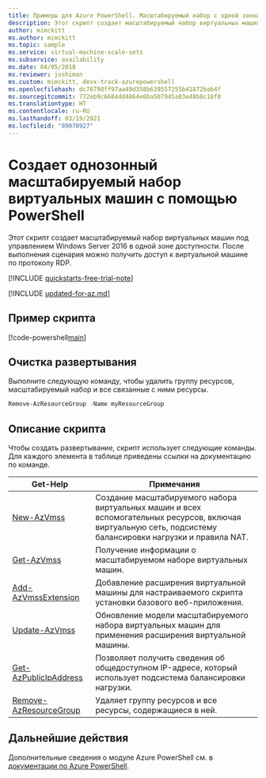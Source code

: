```yaml
---
title: Примеры для Azure PowerShell. Масштабируемый набор с одной зоной
description: Этот скрипт создает масштабируемый набор виртуальных машин под управлением Windows Server 2016 в одной зоне доступности.
author: mimckitt
ms.author: mimckitt
ms.topic: sample
ms.service: virtual-machine-scale-sets
ms.subservice: availability
ms.date: 04/05/2018
ms.reviewer: jushiman
ms.custom: mimckitt, devx-track-azurepowershell
ms.openlocfilehash: dc76798ff97aa49d358b639557255b41872bab4f
ms.sourcegitcommit: 772eb9c6684dd4864e0ba507945a83e48b8c16f0
ms.translationtype: HT
ms.contentlocale: ru-RU
ms.lasthandoff: 03/19/2021
ms.locfileid: "89070927"
---
```

# <a name="create-a-single-zone-virtual-machine-scale-set-with-powershell"></a>Создает однозонный масштабируемый набор виртуальных машин с помощью PowerShell
Этот скрипт создает масштабируемый набор виртуальных машин под управлением Windows Server 2016 в одной зоне доступности. После выполнения сценария можно получить доступ к виртуальной машине по протоколу RDP.

[!INCLUDE [quickstarts-free-trial-note](../../../includes/quickstarts-free-trial-note.md)]

[!INCLUDE [updated-for-az.md](../../../includes/updated-for-az.md)]

## <a name="sample-script"></a>Пример скрипта

[!code-powershell[main](../../../powershell_scripts/virtual-machine-scale-sets/create-single-availability-zone/create-single-availability-zone.ps1 "Create single-zone scale set")]

## <a name="clean-up-deployment"></a>Очистка развертывания
Выполните следующую команду, чтобы удалить группу ресурсов, масштабируемый набор и все связанные с ними ресурсы.

```powershell
Remove-AzResourceGroup -Name myResourceGroup
```

## <a name="script-explanation"></a>Описание скрипта
Чтобы создать развертывание, скрипт использует следующие команды. Для каждого элемента в таблице приведены ссылки на документацию по команде.

| Get-Help | Примечания |
|---|---|
| [New-AzVmss](/powershell/module/az.compute/new-azvmss) | Создание масштабируемого набора виртуальных машин и всех вспомогательных ресурсов, включая виртуальную сеть, подсистему балансировки нагрузки и правила NAT. |
| [Get-AzVmss](/powershell/module/az.compute/get-azvmss) | Получение информации о масштабируемом наборе виртуальных машин. |
| [Add-AzVmssExtension](/powershell/module/az.compute/add-azvmssextension) | Добавление расширения виртуальной машины для настраиваемого скрипта установки базового веб-приложения. |
| [Update-AzVmss](/powershell/module/az.compute/update-azvmss) | Обновление модели масштабируемого набора виртуальных машин для применения расширения виртуальной машины. |
| [Get-AzPublicIpAddress](/powershell/module/az.network/get-azpublicipaddress) | Позволяет получить сведения об общедоступном IP-адресе, который использует подсистема балансировки нагрузки. |
| [Remove-AzResourceGroup](/powershell/module/az.resources/remove-azresourcegroup) | Удаляет группу ресурсов и все ресурсы, содержащиеся в ней. |

## <a name="next-steps"></a>Дальнейшие действия
Дополнительные сведения о модуле Azure PowerShell см. в [документации по Azure PowerShell](/powershell/azure/).

